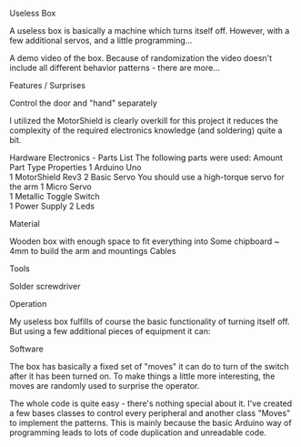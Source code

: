 ﻿Useless Box

A useless box is basically a machine which turns itself off. However, with a few additional servos, and a little programming... 

A demo video of the box. Because of randomization the video doesn't include all different behavior patterns - there are more...


Features / Surprises

Control the door and "hand" separately



I utilized the MotorShield is clearly overkill for this project it reduces the complexity of the required electronics knowledge (and soldering) quite a bit.



Hardware
Electronics - Parts List
The following parts were used:
Amount 	Part Type 	Properties
1 	Arduino Uno 	
1 	MotorShield 	Rev3
2 	Basic Servo 	You should use a high-torque servo for the arm
1 	Micro Servo 	
1 	Metallic Toggle Switch 	
1	Power Supply
2	Leds



Material

Wooden box with enough space to fit everything into
Some chipboard ~ 4mm to build the arm and mountings
Cables



Tools

Solder
screwdriver



Operation

My useless box fulfills of course the basic functionality of turning itself off. But using a few additional pieces of equipment it can:



Software

The box has basically a fixed set of "moves" it can do to turn of the switch after it has been turned on. To make things a little more interesting, the moves are randomly used to surprise the operator.

The whole code is quite easy - there's nothing special about it. I've created a few bases classes to control every peripheral and another class "Moves" to implement the patterns. This is mainly because the basic Arduino way of programming leads to lots of code duplication and unreadable code.
